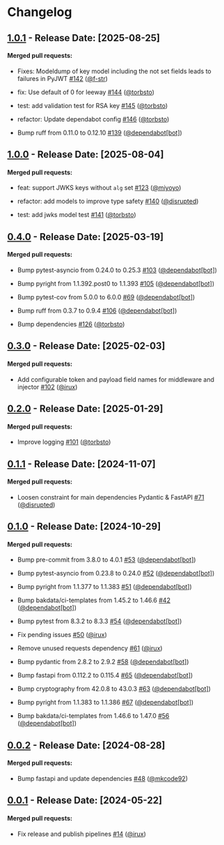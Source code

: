 # Changelog
## [1.0.1](https://github.com/bakdata/fastapi-jwks/releases/tag/1.0.1) - Release Date: [2025-08-25]

#### Merged pull requests:

- Fixes: Modeldump of key model including the not set fields leads to failures in PyJWT [#142](https://github.com/bakdata/fastapi-jwks/pull/142) ([@f-str](https://github.com/f-str))

- fix: Use default of 0 for leeway [#144](https://github.com/bakdata/fastapi-jwks/pull/144) ([@torbsto](https://github.com/torbsto))

- test: add validation test for RSA key [#145](https://github.com/bakdata/fastapi-jwks/pull/145) ([@torbsto](https://github.com/torbsto))

- refactor: Update dependabot config [#146](https://github.com/bakdata/fastapi-jwks/pull/146) ([@torbsto](https://github.com/torbsto))

- Bump ruff from 0.11.0 to 0.12.10 [#139](https://github.com/bakdata/fastapi-jwks/pull/139) ([@dependabot[bot]](https://github.com/dependabot[bot]))




## [1.0.0](https://github.com/bakdata/fastapi-jwks/releases/tag/1.0.0) - Release Date: [2025-08-04]

#### Merged pull requests:

- feat: support JWKS keys without `alg` set [#123](https://github.com/bakdata/fastapi-jwks/pull/123) ([@miyoyo](https://github.com/miyoyo))

- refactor: add models to improve type safety [#140](https://github.com/bakdata/fastapi-jwks/pull/140) ([@disrupted](https://github.com/disrupted))

- test: add jwks model test [#141](https://github.com/bakdata/fastapi-jwks/pull/141) ([@torbsto](https://github.com/torbsto))




## [0.4.0](https://github.com/bakdata/fastapi-jwks/releases/tag/0.4.0) - Release Date: [2025-03-19]

#### Merged pull requests:

- Bump pytest-asyncio from 0.24.0 to 0.25.3 [#103](https://github.com/bakdata/fastapi-jwks/pull/103) ([@dependabot[bot]](https://github.com/dependabot[bot]))

- Bump pyright from 1.1.392.post0 to 1.1.393 [#105](https://github.com/bakdata/fastapi-jwks/pull/105) ([@dependabot[bot]](https://github.com/dependabot[bot]))

- Bump pytest-cov from 5.0.0 to 6.0.0 [#69](https://github.com/bakdata/fastapi-jwks/pull/69) ([@dependabot[bot]](https://github.com/dependabot[bot]))

- Bump ruff from 0.3.7 to 0.9.4 [#106](https://github.com/bakdata/fastapi-jwks/pull/106) ([@dependabot[bot]](https://github.com/dependabot[bot]))

- Bump dependencies [#126](https://github.com/bakdata/fastapi-jwks/pull/126) ([@torbsto](https://github.com/torbsto))




## [0.3.0](https://github.com/bakdata/fastapi-jwks/releases/tag/0.3.0) - Release Date: [2025-02-03]

#### Merged pull requests:

- Add configurable token and payload field names for middleware and injector [#102](https://github.com/bakdata/fastapi-jwks/pull/102) ([@irux](https://github.com/irux))




## [0.2.0](https://github.com/bakdata/fastapi-jwks/releases/tag/0.2.0) - Release Date: [2025-01-29]

#### Merged pull requests:

- Improve logging [#101](https://github.com/bakdata/fastapi-jwks/pull/101) ([@torbsto](https://github.com/torbsto))




## [0.1.1](https://github.com/bakdata/fastapi-jwks/releases/tag/0.1.1) - Release Date: [2024-11-07]

#### Merged pull requests:

- Loosen constraint for main dependencies Pydantic & FastAPI [#71](https://github.com/bakdata/fastapi-jwks/pull/71) ([@disrupted](https://github.com/disrupted))




## [0.1.0](https://github.com/bakdata/fastapi-jwks/releases/tag/0.1.0) - Release Date: [2024-10-29]

#### Merged pull requests:

- Bump pre-commit from 3.8.0 to 4.0.1 [#53](https://github.com/bakdata/fastapi-jwks/pull/53) ([@dependabot[bot]](https://github.com/dependabot[bot]))

- Bump pytest-asyncio from 0.23.8 to 0.24.0 [#52](https://github.com/bakdata/fastapi-jwks/pull/52) ([@dependabot[bot]](https://github.com/dependabot[bot]))

- Bump pyright from 1.1.377 to 1.1.383 [#51](https://github.com/bakdata/fastapi-jwks/pull/51) ([@dependabot[bot]](https://github.com/dependabot[bot]))

- Bump bakdata/ci-templates from 1.45.2 to 1.46.6 [#42](https://github.com/bakdata/fastapi-jwks/pull/42) ([@dependabot[bot]](https://github.com/dependabot[bot]))

- Bump pytest from 8.3.2 to 8.3.3 [#54](https://github.com/bakdata/fastapi-jwks/pull/54) ([@dependabot[bot]](https://github.com/dependabot[bot]))

- Fix pending issues [#50](https://github.com/bakdata/fastapi-jwks/pull/50) ([@irux](https://github.com/irux))

- Remove unused requests dependency [#61](https://github.com/bakdata/fastapi-jwks/pull/61) ([@irux](https://github.com/irux))

- Bump pydantic from 2.8.2 to 2.9.2 [#58](https://github.com/bakdata/fastapi-jwks/pull/58) ([@dependabot[bot]](https://github.com/dependabot[bot]))

- Bump fastapi from 0.112.2 to 0.115.4 [#65](https://github.com/bakdata/fastapi-jwks/pull/65) ([@dependabot[bot]](https://github.com/dependabot[bot]))

- Bump cryptography from 42.0.8 to 43.0.3 [#63](https://github.com/bakdata/fastapi-jwks/pull/63) ([@dependabot[bot]](https://github.com/dependabot[bot]))

- Bump pyright from 1.1.383 to 1.1.386 [#67](https://github.com/bakdata/fastapi-jwks/pull/67) ([@dependabot[bot]](https://github.com/dependabot[bot]))

- Bump bakdata/ci-templates from 1.46.6 to 1.47.0 [#56](https://github.com/bakdata/fastapi-jwks/pull/56) ([@dependabot[bot]](https://github.com/dependabot[bot]))




## [0.0.2](https://github.com/bakdata/fastapi-jwks/releases/tag/0.0.2) - Release Date: [2024-08-28]

#### Merged pull requests:

- Bump fastapi and update dependencies [#48](https://github.com/bakdata/fastapi-jwks/pull/48) ([@mkcode92](https://github.com/mkcode92))




## [0.0.1](https://github.com/bakdata/fastapi-jwks/releases/tag/0.0.1) - Release Date: [2024-05-22]

#### Merged pull requests:

- Fix release and publish pipelines [#14](https://github.com/bakdata/fastapi-jwks/pull/14) ([@irux](https://github.com/irux))





